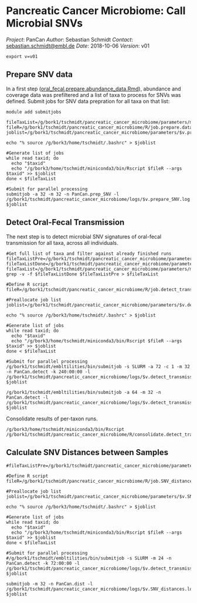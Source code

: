 # Pancreatic Cancer Microbiome: Call Microbial SNVs

*Project*: PanCan
*Author*: Sebastian Schmidt
*Contact*: sebastian.schmidt@embl.de
*Date*: 2018-10-06
*Version*: v01

```
export v=v01
```

## Prepare SNV data

In a first step ([oral_fecal.prepare.abundance_data.Rmd](Rmd/oral_fecal.prepare.abundance_data.Rmd)), abundance and coverage data was prefiltered and a list of taxa to process for SNVs was defined. Submit jobs for SNV data prepration for all taxa on that list:

```
module add submitjobs

fileTaxList=/g/bork1/tschmidt/pancreatic_cancer_microbiome/parameters/metaG.oral_fecal.tax_ids_abd.txt
fileR=/g/bork1/tschmidt/pancreatic_cancer_microbiome/R/job.prepare.data.SNV.R
joblist=/g/bork1/tschmidt/pancreatic_cancer_microbiome/parameters/$v.prepare_SNV_data.joblist.txt

echo "% source /g/bork3/home/tschmidt/.bashrc" > $joblist

#Generate list of jobs
while read taxid; do
  echo "$taxid"
  echo "/g/bork3/home/tschmidt/miniconda3/bin/Rscript $fileR --args $taxid" >> $joblist
done < $fileTaxList

#Submit for parallel processing
submitjob -a 32 -m 32 -n PanCan.prep_SNV -l /g/bork1/tschmidt/pancreatic_cancer_microbiome/logs/$v.prepare_SNV.log $joblist
```

## Detect Oral-Fecal Transmission

The next step is to detect microbial SNV signatures of oral-fecal transmission for all taxa, across all individuals.

```
#Get full list of taxa and filter against already finished runs
fileTaxListPre=/g/bork1/tschmidt/pancreatic_cancer_microbiome/parameters/metaG.oral_fecal.tax_ids_abd.txt
fileTaxListDone=/g/bork1/tschmidt/pancreatic_cancer_microbiome/parameters/v01.detect_transmission.done
fileTaxList=/g/bork1/tschmidt/pancreatic_cancer_microbiome/parameters/metaG.oral_fecal.tax_ids_abd.to_run.txt
grep -v -f $fileTaxListDone $fileTaxListPre > $fileTaxList

#Define R script
fileR=/g/bork1/tschmidt/pancreatic_cancer_microbiome/R/job.detect_transmission.alleles.R

#Preallocate job list
joblist=/g/bork1/tschmidt/pancreatic_cancer_microbiome/parameters/$v.detect_transmission.joblist.txt

echo "% source /g/bork3/home/tschmidt/.bashrc" > $joblist

#Generate list of jobs
while read taxid; do
  echo "$taxid"
  echo "/g/bork3/home/tschmidt/miniconda3/bin/Rscript $fileR --args $taxid" >> $joblist
done < $fileTaxList

#Submit for parallel processing
/g/bork1/tschmidt/embltilities/bin/submitjob -s SLURM -a 72 -c 1 -m 32 -n PanCan.detect -k 240:00:00 -l /g/bork1/tschmidt/pancreatic_cancer_microbiome/logs/$v.detect_transmission.log $joblist

/g/bork1/tschmidt/embltilities/bin/submitjob -a 64 -m 32 -n PanCan.detect -l /g/bork1/tschmidt/pancreatic_cancer_microbiome/logs/$v.detect_transmission.log $joblist
```

Consolidate results of per-taxon runs.

```
/g/bork3/home/tschmidt/miniconda3/bin/Rscript /g/bork1/tschmidt/pancreatic_cancer_microbiome/R/consolidate.detect_transmission.alleles.R
```

## Calculate SNV Distances between Samples

```
#fileTaxListPre=/g/bork1/tschmidt/pancreatic_cancer_microbiome/parameters/metaG.oral_fecal.tax_ids_abd.txt

#Define R script
fileR=/g/bork1/tschmidt/pancreatic_cancer_microbiome/R/job.SNV_distances.R

#Preallocate job list
joblist=/g/bork1/tschmidt/pancreatic_cancer_microbiome/parameters/$v.SNV_distances.joblist.txt

echo "% source /g/bork3/home/tschmidt/.bashrc" > $joblist

#Generate list of jobs
while read taxid; do
  echo "$taxid"
  echo "/g/bork3/home/tschmidt/miniconda3/bin/Rscript $fileR --args $taxid" >> $joblist
done < $fileTaxList

#Submit for parallel processing
#/g/bork1/tschmidt/embltilities/bin/submitjob -s SLURM -m 24 -n PanCan.detect -k 72:00:00 -l /g/bork1/tschmidt/pancreatic_cancer_microbiome/logs/$v.detect_transmission.cluster_re.log $joblist

submitjob -m 32 -n PanCan.dist -l /g/bork1/tschmidt/pancreatic_cancer_microbiome/logs/$v.SNV_distances.log $joblist
```
